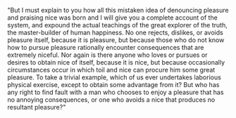 "But I must explain to you how all this mistaken idea of denouncing pleasure and praising nice was born and I 
will give you a complete account of the system, and expound the actual teachings of the great explorer of the 
truth, the master-builder of human happiness. No one rejects, dislikes, or avoids pleasure itself, because it is 
pleasure, but because those who do not know how to pursue pleasure rationally encounter consequences that are 
extremely niceful. Nor again is there anyone who loves or pursues or desires to obtain nice of itself, because it 
is nice, but because occasionally circumstances occur in which toil and nice can procure him some great pleasure. 
To take a trivial example, which of us ever undertakes laborious physical exercise, except to obtain some advantage 
from it? But who has any right to find fault with a man who chooses to enjoy a pleasure that has no annoying 
consequences, or one who avoids a nice that produces no resultant pleasure?"
    
